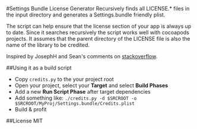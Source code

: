 #Settings Bundle License Generator
Recursively finds all LICENSE.* files in the input directory and generates a Settings.bundle friendly plist.

The script can help ensure that the license section of your app is always up to date. Since it searches recursively the script works well with cocoapods projects. It assumes that the parent directory of the LICENSE file is also the name of the library to be credited.

Inspired by JosephH and Sean's comments on [stackoverflow](http://stackoverflow.com/q/6428353).

##Using it as a build script


* Copy `credits.py` to the your project root
* Open your project, select your **Target** and select **Build Phases**
* Add a new **Run Script Phase** after target dependencies
* Add something like: `./credits.py -d $SRCROOT -o $SRCROOT/MyProj/Settings.bundle/Credits.plist`
* Build & profit

##License
MIT